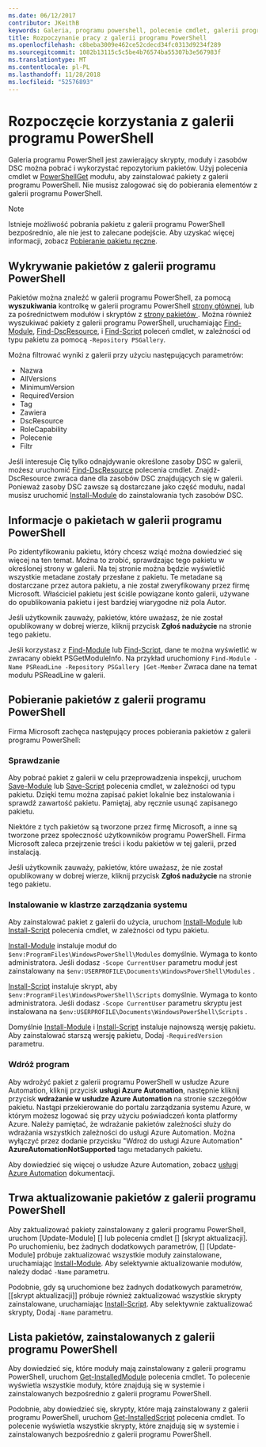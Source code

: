 ```yaml
---
ms.date: 06/12/2017
contributor: JKeithB
keywords: Galeria, programu powershell, polecenie cmdlet, galerii programu PowerShell
title: Rozpoczynanie pracy z galerii programu PowerShell
ms.openlocfilehash: c8beba3009e462ce52cdecd34fc0313d9234f289
ms.sourcegitcommit: 1082b13115c5c5be4b76574ba55307b3e567983f
ms.translationtype: MT
ms.contentlocale: pl-PL
ms.lasthandoff: 11/28/2018
ms.locfileid: "52576893"
---
```

# <a name="getting-started-with-the-powershell-gallery"></a>Rozpoczęcie korzystania z galerii programu PowerShell

Galeria programu PowerShell jest zawierający skrypty, moduły i zasobów DSC można pobrać i wykorzystać repozytorium pakietów. Użyj polecenia cmdlet w [PowerShellGet](/powershell/module/powershellget) modułu, aby zainstalować pakiety z galerii programu PowerShell. Nie musisz zalogować się do pobierania elementów z galerii programu PowerShell.

> [!NOTE]
> Istnieje możliwość pobrania pakietu z galerii programu PowerShell bezpośrednio, ale nie jest to zalecane podejście.
> Aby uzyskać więcej informacji, zobacz [Pobieranie pakietu ręczne](/powershell/gallery/how-to/working-with-packages/manual-download).

## <a name="discovering-packages-from-the-powershell-gallery"></a>Wykrywanie pakietów z galerii programu PowerShell

Pakietów można znaleźć w galerii programu PowerShell, za pomocą **wyszukiwania** kontrolkę w galerii programu PowerShell [strony głównej](https://www.powershellgallery.com), lub za pośrednictwem modułów i skryptów z [strony pakietów ](https://www.powershellgallery.com/packages). Można również wyszukiwać pakiety z galerii programu PowerShell, uruchamiając [Find-Module][], [Find-DscResource], i [Find-Script][] poleceń cmdlet, w zależności od typu pakietu za pomocą `-Repository PSGallery`.

Można filtrować wyniki z galerii przy użyciu następujących parametrów:

- Nazwa
- AllVersions
- MinimumVersion
- RequiredVersion
- Tag
- Zawiera
- DscResource
- RoleCapability
- Polecenie
- Filtr

Jeśli interesuje Cię tylko odnajdywanie określone zasoby DSC w galerii, możesz uruchomić [Find-DscResource] polecenia cmdlet. Znajdź-DscResource zwraca dane dla zasobów DSC znajdujących się w galerii.
Ponieważ zasoby DSC zawsze są dostarczane jako część modułu, nadal musisz uruchomić [Install-Module][] do zainstalowania tych zasobów DSC.

## <a name="learning-about-packages-in-the-powershell-gallery"></a>Informacje o pakietach w galerii programu PowerShell

Po zidentyfikowaniu pakietu, który chcesz wziąć można dowiedzieć się więcej na ten temat. Można to zrobić, sprawdzając tego pakietu w określonej strony w galerii. Na tej stronie można będzie wyświetlić wszystkie metadane zostały przesłane z pakietu. Te metadane są dostarczane przez autora pakietu, a nie został zweryfikowany przez firmę Microsoft. Właściciel pakietu jest ściśle powiązane konto galerii, używane do opublikowania pakietu i jest bardziej wiarygodne niż pola Autor.

Jeśli użytkownik zauważy, pakietów, które uważasz, że nie został opublikowany w dobrej wierze, kliknij przycisk **Zgłoś nadużycie** na stronie tego pakietu.

Jeśli korzystasz z [Find-Module][] lub [Find-Script][], dane te można wyświetlić w zwracany obiekt PSGetModuleInfo. Na przykład uruchomiony `Find-Module -Name PSReadLine -Repository PSGallery |Get-Member`
Zwraca dane na temat modułu PSReadLine w galerii.

## <a name="downloading-packages-from-the-powershell-gallery"></a>Pobieranie pakietów z galerii programu PowerShell

Firma Microsoft zachęca następujący proces pobierania pakietów z galerii programu PowerShell:

### <a name="inspect"></a>Sprawdzanie

Aby pobrać pakiet z galerii w celu przeprowadzenia inspekcji, uruchom [Save-Module][] lub [Save-Script][] polecenia cmdlet, w zależności od typu pakietu. Dzięki temu można zapisać pakiet lokalnie bez instalowania i sprawdź zawartość pakietu. Pamiętaj, aby ręcznie usunąć zapisanego pakietu.

Niektóre z tych pakietów są tworzone przez firmę Microsoft, a inne są tworzone przez społeczność użytkowników programu PowerShell.
Firma Microsoft zaleca przejrzenie treści i kodu pakietów w tej galerii, przed instalacją.

Jeśli użytkownik zauważy, pakietów, które uważasz, że nie został opublikowany w dobrej wierze, kliknij przycisk **Zgłoś nadużycie** na stronie tego pakietu.

### <a name="install"></a>Instalowanie w klastrze zarządzania systemu

Aby zainstalować pakiet z galerii do użycia, uruchom [Install-Module][] lub [Install-Script][] polecenia cmdlet, w zależności od typu pakietu.

[Install-Module][] instaluje moduł do `$env:ProgramFiles\WindowsPowerShell\Modules` domyślnie.
Wymaga to konto administratora. Jeśli dodasz `-Scope CurrentUser` parametru moduł jest zainstalowany na `$env:USERPROFILE\Documents\WindowsPowerShell\Modules` .

[Install-Script][] instaluje skrypt, aby `$env:ProgramFiles\WindowsPowerShell\Scripts` domyślnie.
Wymaga to konto administratora. Jeśli dodasz `-Scope CurrentUser` parametru skryptu jest instalowana na `$env:USERPROFILE\Documents\WindowsPowerShell\Scripts` .

Domyślnie [Install-Module][] i [Install-Script][] instaluje najnowszą wersję pakietu.
Aby zainstalować starszą wersję pakietu, Dodaj `-RequiredVersion` parametru.

### <a name="deploy"></a>Wdróż program

Aby wdrożyć pakiet z galerii programu PowerShell w usłudze Azure Automation, kliknij przycisk **usługi Azure Automation**, następnie kliknij przycisk **wdrażanie w usłudze Azure Automation** na stronie szczegółów pakietu. Nastąpi przekierowanie do portalu zarządzania systemu Azure, w którym możesz logować się przy użyciu poświadczeń konta platformy Azure. Należy pamiętać, że wdrażanie pakietów zależności służy do wdrażania wszystkich zależności do usługi Azure Automation. Można wyłączyć przez dodanie przycisku "Wdroż do usługi Azure Automation" **AzureAutomationNotSupported** tagu metadanych pakietu.

Aby dowiedzieć się więcej o usłudze Azure Automation, zobacz [usługi Azure Automation](/azure/automation) dokumentacji.

## <a name="updating-packages-from-the-powershell-gallery"></a>Trwa aktualizowanie pakietów z galerii programu PowerShell

Aby zaktualizować pakiety zainstalowany z galerii programu PowerShell, uruchom [Update-Module] [] lub polecenia cmdlet [] [skrypt aktualizacji]. Po uruchomieniu, bez żadnych dodatkowych parametrów, [] [Update-Module] próbuje zaktualizować wszystkie moduły zainstalowane, uruchamiając [Install-Module][]. Aby selektywnie aktualizowanie modułów, należy dodać `-Name` parametru. 

Podobnie, gdy są uruchomione bez żadnych dodatkowych parametrów, [[skrypt aktualizacji]] próbuje również zaktualizować wszystkie skrypty zainstalowane, uruchamiając [Install-Script][]. Aby selektywnie zaktualizować skrypty, Dodaj `-Name` parametru.

## <a name="list-packages-that-you-have-installed-from-the-powershell-gallery"></a>Lista pakietów, zainstalowanych z galerii programu PowerShell

Aby dowiedzieć się, które moduły mają zainstalowany z galerii programu PowerShell, uruchom [Get-InstalledModule][] polecenia cmdlet. To polecenie wyświetla wszystkie moduły, które znajdują się w systemie i zainstalowanych bezpośrednio z galerii programu PowerShell.

Podobnie, aby dowiedzieć się, skrypty, które mają zainstalowany z galerii programu PowerShell, uruchom [Get-InstalledScript][] polecenia cmdlet. To polecenie wyświetla wszystkie skrypty, które znajdują się w systemie i zainstalowanych bezpośrednio z galerii programu PowerShell.

[Find-DscResource]: /powershell/module/powershellget/Find-DscResource
[Find-Module]: /powershell/module/powershellget/Find-Module
[Find-Script]: /powershell/module/powershellget/Find-Script
[Get-InstalledModule]: /powershell/module/powershellget/Get-InstalledModule
[Get-InstalledScript]: /powershell/module/powershellget/Get-InstalledScript
[Install-Module]: /powershell/module/powershellget/Install-Module
[Install-Script]: /powershell/module/powershellget/Install-Script
[Publish-Module]: /powershell/module/powershellget/Publish-Module
[Publish-Script]: /powershell/module/powershellget/Publish-Script
[Register-PSRepository]: /powershell/module/powershellget/Register-Repository
[Save-Module]: /powershell/module/powershellget/Save-Module
[Save-Script]: /powershell/module/powershellget/Save-Script
